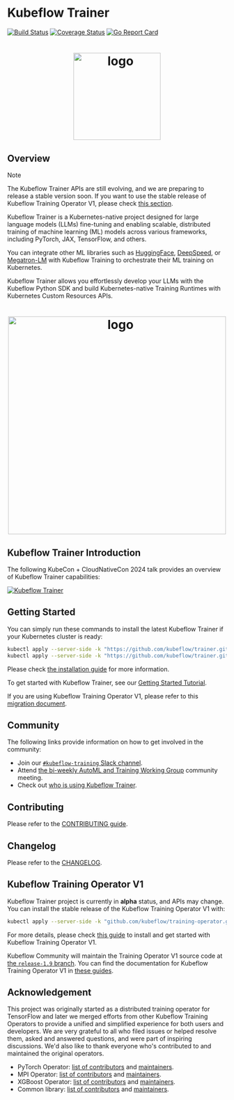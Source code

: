 # Kubeflow Trainer

[![Build Status](https://github.com/kubeflow/training-operator/actions/workflows/test-go.yaml/badge.svg?branch=master)](https://github.com/kubeflow/training-operator/actions/workflows/test-go.yaml?branch=master)
[![Coverage Status](https://coveralls.io/repos/github/kubeflow/training-operator/badge.svg?branch=master)](https://coveralls.io/github/kubeflow/training-operator?branch=master)
[![Go Report Card](https://goreportcard.com/badge/github.com/kubeflow/training-operator)](https://goreportcard.com/report/github.com/kubeflow/training-operator)

<h1 align="center">
    <img src="./docs/images/trainer-logo.svg" alt="logo" width="200">
  <br>
</h1>

## Overview

> [!NOTE]
> The Kubeflow Trainer APIs are still evolving, and we are preparing to release a stable version soon. If you want to use the stable release of Kubeflow Training Operator V1, please check [this section](#kubeflow-training-operator-v1).

Kubeflow Trainer is a Kubernetes-native project designed for large language models (LLMs)
fine-tuning and enabling scalable, distributed training of machine learning (ML) models across
various frameworks, including PyTorch, JAX, TensorFlow, and others.

You can integrate other ML libraries such as [HuggingFace](https://huggingface.co),
[DeepSpeed](https://github.com/microsoft/DeepSpeed), or [Megatron-LM](https://github.com/NVIDIA/Megatron-LM)
with Kubeflow Training to orchestrate their ML training on Kubernetes.

Kubeflow Trainer allows you effortlessly develop your LLMs with the Kubeflow Python SDK and
build Kubernetes-native Training Runtimes with Kubernetes Custom Resources APIs.

<h1 align="center">
    <img src="./docs/images/trainer-tech-stack.drawio.svg" alt="logo" width="500">
  <br>
</h1>

## Kubeflow Trainer Introduction

The following KubeCon + CloudNativeCon 2024 talk provides an overview of Kubeflow Trainer capabilities:

[![Kubeflow Trainer](https://img.youtube.com/vi/Lgy4ir1AhYw/0.jpg)](https://www.youtube.com/watch?v=Lgy4ir1AhYw)

## Getting Started

You can simply run these commands to install the latest Kubeflow Trainer if your Kubernetes cluster is ready:

```bash
kubectl apply --server-side -k "https://github.com/kubeflow/trainer.git/manifests/overlays/manager?ref=master"
kubectl apply --server-side -k "https://github.com/kubeflow/trainer.git/manifests/overlays/runtimes?ref=master"
```

Please check [the installation guide](https://www.kubeflow.org/docs/components/trainer/operator-guides/installation/) for more information.

To get started with Kubeflow Trainer, see our [Getting Started Tutorial](https://www.kubeflow.org/docs/components/trainer/getting-started).

If you are using Kubeflow Training Operator V1, please refer to this [migration document](/docs/components/trainer/operator-guides/migration).

## Community

The following links provide information on how to get involved in the community:

- Join our [`#kubeflow-training` Slack channel](https://www.kubeflow.org/docs/about/community/#kubeflow-slack).
- Attend [the bi-weekly AutoML and Training Working Group](https://bit.ly/2PWVCkV) community meeting.
- Check out [who is using Kubeflow Trainer](ADOPTERS.md).

## Contributing

Please refer to the [CONTRIBUTING guide](CONTRIBUTING.md).

## Changelog

Please refer to the [CHANGELOG](CHANGELOG.md).

## Kubeflow Training Operator V1

Kubeflow Trainer project is currently in <strong>alpha</strong> status, and APIs may change. You can install the stable release of the Kubeflow Training Operator V1 with:

```bash
kubectl apply --server-side -k "github.com/kubeflow/training-operator.git/manifests/overlays/standalone?ref=v1.9.0"
```

For more details, please check [this guide](https://www.kubeflow.org/docs/components/trainer/legacy-v1/installation/) to install and get started with Kubeflow Training Operator V1.

Kubeflow Community will maintain the Training Operator V1 source code at
[the `release-1.9` branch](https://github.com/kubeflow/training-operator/tree/release-1.9).
You can find the documentation for Kubeflow Training Operator V1 in [these guides](https://www.kubeflow.org/docs/components/trainer/legacy-v1).

## Acknowledgement

This project was originally started as a distributed training operator for TensorFlow and later we
merged efforts from other Kubeflow Training Operators to provide a unified and simplified experience
for both users and developers. We are very grateful to all who filed issues or helped resolve them,
asked and answered questions, and were part of inspiring discussions.
We'd also like to thank everyone who's contributed to and maintained the original operators.

- PyTorch Operator: [list of contributors](https://github.com/kubeflow/pytorch-operator/graphs/contributors)
  and [maintainers](https://github.com/kubeflow/pytorch-operator/blob/master/OWNERS).
- MPI Operator: [list of contributors](https://github.com/kubeflow/mpi-operator/graphs/contributors)
  and [maintainers](https://github.com/kubeflow/mpi-operator/blob/master/OWNERS).
- XGBoost Operator: [list of contributors](https://github.com/kubeflow/xgboost-operator/graphs/contributors)
  and [maintainers](https://github.com/kubeflow/xgboost-operator/blob/master/OWNERS).
- Common library: [list of contributors](https://github.com/kubeflow/common/graphs/contributors) and
  [maintainers](https://github.com/kubeflow/common/blob/master/OWNERS).
